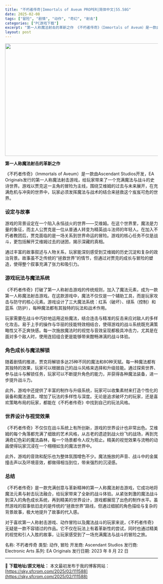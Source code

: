```yaml
---
title: "不朽者传奇|Immortals of Aveum PROPER|简体中文|55.58G"
date: 2025-02-08
tags: ["冒险", "剧情", "动作", "奇幻", "射击"]
categories: ["PC游戏下载"]
excerpt: "第一人称魔法射击的革新之作 《不朽者传奇》（Immortals of Aveum）是一款由Ascendant Studios开发，EA Originals发行的第一人称魔法射击游戏，给玩家带来了一个充满魔法与战斗的史诗世界。游戏以贾克这一主角的冒险为主线，围绕艾维姆的过去与未来展开，在充满危机与冲突&hellip;"
layout: post
---
```


<img class="aligncenter size-full wp-image-111589" src="https://sky.sfcrom.com/wp-content/uploads/2025/02/2025020802172249.webp" alt="" width="660" height="370" />

<strong>第一人称魔法射击的革新之作</strong>

《不朽者传奇》（Immortals of Aveum）是一款由Ascendant Studios开发，EA Originals发行的第一人称魔法射击游戏，给玩家带来了一个充满魔法与战斗的史诗世界。游戏以贾克这一主角的冒险为主线，围绕艾维姆的过去与未来展开，在充满危机与冲突的世界中，玩家必须发挥魔法与战术的结合来拯救这个岌岌可危的世界。
<h3>设定与故事</h3>
游戏的背景设定在一个陷入永恒战火的世界——艾维姆。在这个世界里，魔法是力量的象征，而主人公贾克是一位从普通人转变为精英战斗法师的年轻人。在加入不朽者教团后，贾克面临的是一场关系到世界命运的冒险。游戏的核心任务不仅是战斗，更包括解开艾维姆过去的谜团，揭示深藏的真相。

通过丰富的故事叙述与人物关系，玩家能深刻感受到艾维姆的历史沉淀和复杂的政治背景。故事虽不乏传统的“拯救世界”的情节，但通过对贾克的成长与冒险的塑造，使得整个叙事充满了张力和吸引力。
<h3>游戏玩法与魔法系统</h3>
《不朽者传奇》打破了第一人称射击游戏的传统规则，加入了魔法元素，成为一款第一人称魔法射击游戏。在这款游戏中，魔法不仅仅是一个辅助工具，而是玩家攻击与防守的核心元素。游戏设计了三大魔法系统：红系（破坏）、绿系（控制）和蓝系（防护），每种魔法都有其独特的玩法和战术作用。

玩家需要在战斗中巧妙地运用这些魔法，结合连击与精准的反击来应对敌人的多样化攻击。易于上手的操作与华丽的技能特效相结合，使得游戏的战斗系统既充满策略性又不乏爽快感。每一次施放魔法时的视觉与音效呈现都极具冲击力，尤其是在面对多个敌人时，使用连招组合更是能够带来酣畅淋漓的战斗体验。
<h3>角色成长与魔法解锁</h3>
随着剧情的推进，贾克将解锁多达25种不同的魔法和80种天赋。每一种魔法都有其独特的效果，玩家可以根据自己的战斗风格来选择和升级技能。通过探索世界、参与战斗与解锁任务，玩家可以不断提升角色的能力，并获得各种魔法装备，进一步提升战斗力。

此外，游戏中还提供了丰富的制作与升级系统，玩家可以收集素材来打造个性化的装备和魔法道具，增加了玩法的多样性与深度。无论是追求破坏力的玩家，还是喜欢策略布局的玩家，都能在《不朽者传奇》中找到自己的玩法风格。
<h3>世界设计与视觉效果</h3>
《不朽者传奇》不仅仅在战斗系统上有所创新，游戏的世界设计也非常出色。艾维姆的每个角落都充满了细致的艺术风格，从古老的遗迹到战火纷飞的战场，再到充满奇幻色彩的魔法森林，每一个场景都令人叹为观止。精美的视觉效果与流畅的动画使得玩家沉浸在一个栩栩如生的魔法世界中。

此外，游戏的音效和配乐也为整体氛围增色不少。魔法施放的声音、战斗中的金属撞击声以及环境音效，都做得相当到位，带来强烈的沉浸感。
<h3>总结</h3>
《不朽者传奇》是一款充满创意与革新精神的第一人称魔法射击游戏，它成功地将魔法元素与射击玩法融合，给玩家带来了全新的战斗体验。从紧张刺激的魔法战斗到深入的角色成长系统，再到精美的世界设计，游戏都展现了出色的制作水平。虽然游戏的叙事依旧走的是传统的“拯救世界”路线，但通过细腻的角色描绘与复杂的背景故事，极大地提升了故事的代入感。

对于喜欢第一人称射击游戏、动作冒险以及魔法战斗的玩家来说，《不朽者传奇》无疑是一款不容错过的作品。它不仅在玩法上有着革新性的尝试，同时也通过精美的视觉和引人入胜的故事，让玩家感受到了一场充满魔法与战斗的冒险之旅。

名称: 不朽者传奇
类型: 动作, 冒险
开发商: Ascendant Studios
发行商: Electronic Arts
系列: EA Originals
发行日期: 2023 年 8 月 22 日

---
📖 **下载地址/原文地址：** 本文最初发布于我的博客网站：[https://sky.sfcrom.com/2025/02/111588](https://sky.sfcrom.com/2025/02/111588)
